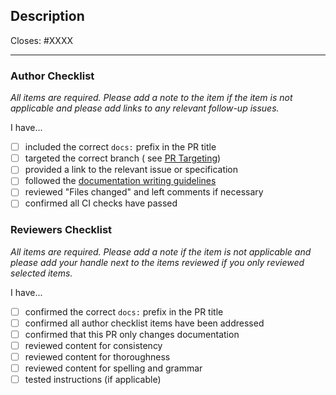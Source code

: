 ## Description

Closes: #XXXX

<!-- Add a description of the changes that this PR introduces and the files that
are the most critical to review. -->

---

### Author Checklist

*All items are required. Please add a note to the item if the item is not applicable and please add links to any
relevant follow-up issues.*

I have...

- [ ] included the correct `docs:` prefix in the PR title
- [ ] targeted the correct branch (
  see [PR Targeting](https://github.com/AssetMantle/modules/blob/master/CONTRIBUTING.md#pr-targeting))
- [ ] provided a link to the relevant issue or specification
- [ ] followed the [documentation writing guidelines](../../docs/DOC_WRITING_GUIDELINES.md)
- [ ] reviewed "Files changed" and left comments if necessary
- [ ] confirmed all CI checks have passed

### Reviewers Checklist

*All items are required. Please add a note if the item is not applicable and please add your handle next to the items
reviewed if you only reviewed selected items.*

I have...

- [ ] confirmed the correct `docs:` prefix in the PR title
- [ ] confirmed all author checklist items have been addressed
- [ ] confirmed that this PR only changes documentation
- [ ] reviewed content for consistency
- [ ] reviewed content for thoroughness
- [ ] reviewed content for spelling and grammar
- [ ] tested instructions (if applicable)
